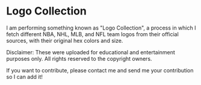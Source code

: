 # Logo Collection
 
I am performing something known as "Logo Collection", a process in which I fetch different NBA, NHL, MLB, and NFL team logos from their official sources, with their original hex colors and size.

Disclaimer: These were uploaded for educational and entertainment purposes only. All rights reserved to the copyright owners.

If you want to contribute, please contact me and send me your contribution so I can add it!
